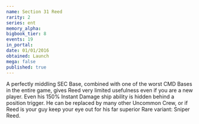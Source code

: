 ```yaml
---
name: Section 31 Reed
rarity: 2
series: ent
memory_alpha:
bigbook_tier: 8
events: 19
in_portal:
date: 01/01/2016
obtained: Launch
mega: false
published: true
---
```


A perfectly middling SEC Base, combined with one of the worst CMD Bases in the entire game, gives Reed very limited usefulness even if you are a new player. Even his 150% Instant Damage ship ability is hidden behind a position trigger. He can be replaced by many other Uncommon Crew, or if Reed is your guy keep your eye out for his far superior Rare variant: Sniper Reed.
